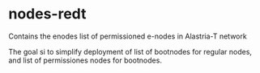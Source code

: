 # nodes-redt
Contains the enodes list of permissioned e-nodes in Alastria-T network

The goal si to simplify deployment of list of bootnodes for regular nodes, and list of permissiones nodes for bootnodes.
